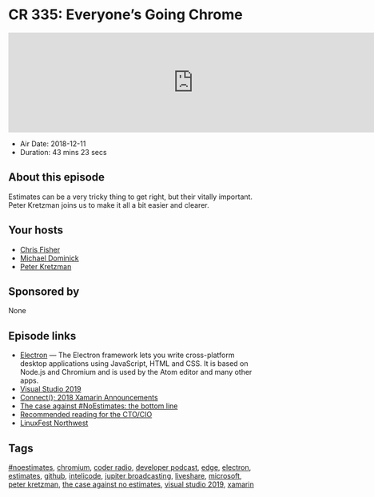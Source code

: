 # CR 335: Everyone’s Going Chrome

<iframe src="https://player.fireside.fm/v2/MLf2ZzhC+XHO8s7FN?theme=dark" width="740" height="200" frameborder="0" scrolling="no"></iframe>

* Air Date: 2018-12-11
* Duration: 43 mins 23 secs

## About this episode

Estimates can be a very tricky thing to get right, but their vitally important. Peter Kretzman joins us to make it all a bit easier and clearer. 

## Your hosts
* [Chris Fisher](https://coder.show/hosts/chrislas)
* [Michael Dominick](https://coder.show/hosts/michael)
* [Peter Kretzman](https://coder.show/guests/peterkretzman)

## Sponsored by

None



## Episode links

  * [Electron](https://github.com/electron/electron "Electron") — The Electron framework lets you write cross-platform desktop applications using JavaScript, HTML and CSS. It is based on Node.js and Chromium and is used by the Atom editor and many other apps.
  * [Visual Studio 2019](https://visualstudio.microsoft.com/vs/preview/ "Visual Studio 2019")
  * [Connect(); 2018 Xamarin Announcements](https://blog.xamarin.com/connect-2018-xamarin-announcements/ "Connect\(\); 2018 Xamarin Announcements")
  * [The case against #NoEstimates: the bottom line](http://www.peterkretzman.com/2014/10/15/the-case-against-noestimates-the-bottom-line/ "The case against #NoEstimates: the bottom line")
  * [Recommended reading for the CTO/CIO](http://www.peterkretzman.com/reading-list-for-the-ctocio/ "Recommended reading for the CTO/CIO")
  * [LinuxFest Northwest](https://linuxfestnorthwest.org/conferences/2019 "LinuxFest Northwest")



## Tags

[#noestimates](https://coder.show/tags/%23noestimates), [chromium](https://coder.show/tags/chromium), [coder radio](https://coder.show/tags/coder%20radio), [developer podcast](https://coder.show/tags/developer%20podcast), [edge](https://coder.show/tags/edge), [electron](https://coder.show/tags/electron), [estimates](https://coder.show/tags/estimates), [github](https://coder.show/tags/github), [intelicode](https://coder.show/tags/intelicode), [jupiter broadcasting](https://coder.show/tags/jupiter%20broadcasting), [liveshare](https://coder.show/tags/liveshare), [microsoft](https://coder.show/tags/microsoft), [peter kretzman](https://coder.show/tags/peter%20kretzman), [the case against no estimates](https://coder.show/tags/the%20case%20against%20no%20estimates), [visual studio 2019](https://coder.show/tags/visual%20studio%202019), [xamarin](https://coder.show/tags/xamarin)